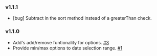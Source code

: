 ### v1.1.1

- [bug] Subtract in the sort method instead of a greaterThan check.

### v1.1.0

- Add's add/remove funtionality for options. [#3](https://github.com/tristen/datepickr/issues/3)
- Provide min/max options to date selection range. [#1](https://github.com/tristen/datepickr/issues/1)
